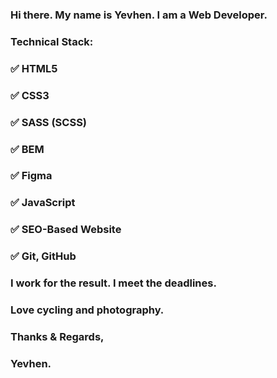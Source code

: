 ### Hi there. My name is Yevhen. I am a Web Developer.
### Technical Stack:
### ✅ HTML5
### ✅ CSS3
### ✅ SASS (SCSS)
### ✅ BEM
### ✅ Figma
### ✅ JavaScript
### ✅ SEO-Based Website
### ✅ Git, GitHub

### I work for the result. I meet the deadlines.
### Love cycling and photography.

### Thanks & Regards,
### Yevhen.
